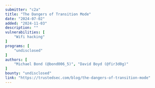 ```yaml
---
submitter: "c2a"
title: "The Dangers of Transition Mode"
date: "2024-07-02"
added: "2024-11-03"
description: ""
vulnerabilities: [
    "Wifi hacking"
]
programs: [
    "undisclosed"
]
authors: [
    "Michael Bond (@bond006_5)", "David Boyd (@fir3d0g)"
]
bounty: "undisclosed"
link: "https://trustedsec.com/blog/the-dangers-of-transition-mode"
---
```




